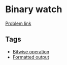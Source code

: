 # Binary watch

[Problem link](https://leetcode.com/problems/binary-watch)

## Tags

* [Bitwise operation](/README.md#Bitwise_operation)
* [Formatted output](/README.md#Formatted_output)
